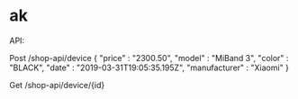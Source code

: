 # ak
API:

Post /shop-api/device
{
	"price" : "2300.50",
	"model" : "MiBand 3",
	"color" : "BLACK",
	"date" : "2019-03-31T19:05:35.195Z",
	"manufacturer" : "Xiaomi"
}

Get /shop-api/device/{id}
